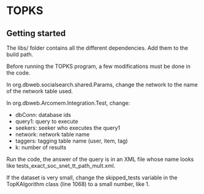 TOPKS
=====

Getting started
---------------

The libs/ folder contains all the different dependencies. Add them to the build path.

Before running the TOPKS program, a few modifications must be done in the code.

In org.dbweb.socialsearch.shared.Params, change the network to the name of the network
table used.

In org.dbweb.Arcomem.Integration.Test, change:
* dbConn: database ids
* query1: query to execute
* seekers: seeker who executes the query1
* network: network table name
* taggers: tagging table name (user, item, tag)
* k: number of results

Run the code, the answer of the query is in an XML file whose name looks like
tests_exact_soc_snet_tt_path_mult.xml.

If the dataset is very small, change the skipped_tests variable in the TopKAlgorithm
class (line 1068) to a small number, like 1.
